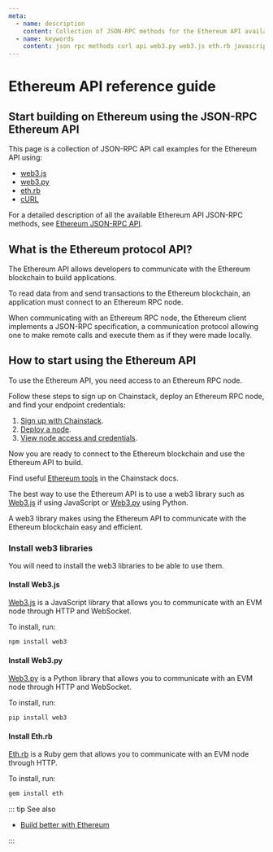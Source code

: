 ```yaml
---
meta:
  - name: description
    content: Collection of JSON-RPC methods for the Ethereum API available with examples in web3.js, web3.py, eth.rb, and cURL.
  - name: keywords
    content: json rpc methods curl api web3.py web3.js eth.rb javascript python ruby ethereum
---
```


# Ethereum API reference guide

## Start building on Ethereum using the JSON-RPC Ethereum API

This page is a collection of JSON-RPC API call examples for the Ethereum API using:

- [web3.js](https://web3js.readthedocs.io/)
- [web3.py](https://web3py.readthedocs.io/)
- [eth.rb](https://github.com/q9f/eth.rb/)
- [cURL](https://curl.se/)

For a detailed description of all the available Ethereum API JSON-RPC methods, see [Ethereum JSON-RPC API](https://ethereum.org/en/developers/docs/apis/json-rpc/).

## What is the Ethereum protocol API?

The Ethereum API allows developers to communicate with the Ethereum blockchain to build applications.

To read data from and send transactions to the Ethereum blockchain, an application must connect to an Ethereum RPC node.

When communicating with an Ethereum RPC node, the Ethereum client implements a JSON-RPC specification, a communication protocol allowing one to make remote calls and execute them as if they were made locally.

## How to start using the Ethereum API

To use the Ethereum API, you need access to an Ethereum RPC node.

Follow these steps to sign up on Chainstack, deploy an Ethereum RPC node, and find your endpoint credentials:

1. <a href="https://console.chainstack.com/user/account/create" target="_blank">Sign up with Chainstack</a>.
1. [Deploy a node](/platform/join-a-public-network#join-an-ethereum-network).
1. [View node access and credentials](/platform/view-node-access-and-credentials).

Now you are ready to connect to the Ethereum blockchain and use the Ethereum API to build.

Find useful [Ethereum tools](/operations/ethereum/tools#interaction-tools) in the Chainstack docs.

The best way to use the Ethereum API is to use a web3 library such as [Web3.js](https://web3js.readthedocs.io/) if using JavaScript or [Web3.py](https://web3py.readthedocs.io/) using Python.

A web3 library makes using the Ethereum API to communicate with the Ethereum blockchain easy and efficient.

### Install web3 libraries

You will need to install the web3 libraries to be able to use them.

#### Install Web3.js

[Web3.js](https://web3js.readthedocs.io/) is a JavaScript library that allows you to communicate with an EVM node through HTTP and WebSocket.

To install, run:

```sh
npm install web3
```

#### Install Web3.py

[Web3.py](https://web3py.readthedocs.io/) is a Python library that allows you to communicate with an EVM node through HTTP and WebSocket.

To install, run:

```sh
pip install web3
```

#### Install Eth.rb

[Eth.rb](https://github.com/q9f/eth.rb/) is a Ruby gem that allows you to communicate with an EVM node through HTTP.

To install, run:

```sh
gem install eth
```

::: tip See also

* <a href="https://chainstack.com/build-better-with-ethereum/" target="_blank">Build better with Ethereum</a>

:::
